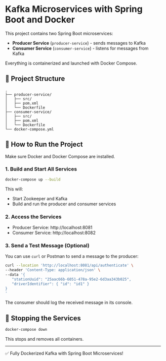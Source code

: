 
# Kafka Microservices with Spring Boot and Docker

This project contains two Spring Boot microservices:
- **Producer Service** (`producer-service`) - sends messages to Kafka
- **Consumer Service** (`consumer-service`) - listens for messages from Kafka

Everything is containerized and launched with Docker Compose.

## 🧱 Project Structure

```
.
├── producer-service/
│   ├── src/
│   ├── pom.xml
│   └── Dockerfile
├── consumer-service/
│   ├── src/
│   ├── pom.xml
│   └── Dockerfile
└── docker-compose.yml
```

## 🚀 How to Run the Project

Make sure Docker and Docker Compose are installed.

### 1. Build and Start All Services

```bash
docker-compose up --build
```

This will:
- Start Zookeeper and Kafka
- Build and run the producer and consumer services

### 2. Access the Services

- Producer Service: http://localhost:8081
- Consumer Service: http://localhost:8082

### 3. Send a Test Message (Optional)

You can use `curl` or Postman to send a message to the producer:

```bash
curl --location 'http://localhost:8081/api/authenticate' \
--header 'Content-Type: application/json' \
--data '{
   "stationUuid": "25aac66b-6051-478a-95e2-6d3aa343b025",
   "driverIdentifier": { "id": "id1" }
}
'
```

The consumer should log the received message in its console.

## 🛑 Stopping the Services

```bash
docker-compose down
```

This stops and removes all containers.

---

✅ Fully Dockerized Kafka with Spring Boot Microservices!
